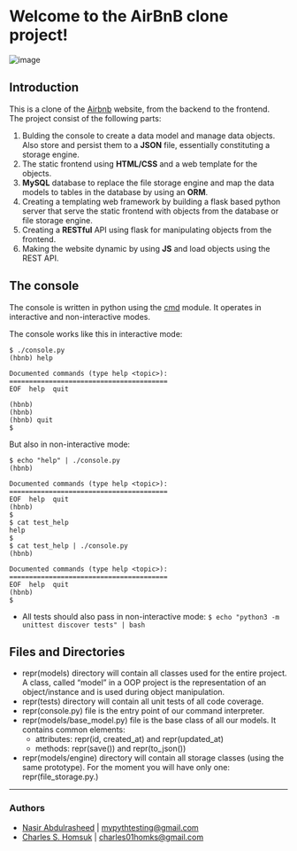 # Welcome to the AirBnB clone project!
![image](https://user-images.githubusercontent.com/88429426/151580771-5675fb20-ad52-46cd-bc55-9f9d937cdee9.png)

## Introduction
This is a clone of the [Airbnb](https://airbnb.com) website, from the backend to the frontend.  
The project consist of the following parts:  
1. Bulding the console to create a data model and manage data objects. Also store and persist them to a **JSON** file, essentially constituting a storage engine.  
2. The static frontend using **HTML/CSS** and a web template for the objects.  
3. **MySQL** database to replace the file storage engine and map the data models to tables in the database by using an **ORM**.  
4. Creating a templating web framework by building a flask based python server that serve the static frontend with objects from the database or file storage engine.  
5. Creating a **RESTful** API using flask for manipulating objects from the frontend.  
6. Making the website dynamic by using **JS** and load objects using the REST API. 

## The console
The console is written in python using the [cmd](https://docs.python.org/3/library/cmd.html) module. It operates in interactive and non-interactive modes.  

The console works like this in interactive mode:

```
$ ./console.py
(hbnb) help

Documented commands (type help <topic>):
========================================
EOF  help  quit

(hbnb) 
(hbnb) 
(hbnb) quit
$
```

But also in non-interactive mode:

```
$ echo "help" | ./console.py
(hbnb)

Documented commands (type help <topic>):
========================================
EOF  help  quit
(hbnb) 
$
$ cat test_help
help
$
$ cat test_help | ./console.py
(hbnb)

Documented commands (type help <topic>):
========================================
EOF  help  quit
(hbnb) 
$
```
* All tests should also pass in non-interactive mode: `$ echo "python3 -m unittest discover tests" | bash`

## Files and Directories
- repr(models) directory will contain all classes used for the entire
project. A class, called “model” in a OOP project is the representation
of an object/instance and is used during object manipulation.
- repr(tests) directory will contain all
unit tests of all code coverage.
- repr(console.py) file is the entry
point of our command interpreter.
- repr(models/base_model.py) file is the base class of all our models.
It contains common elements:
    - attributes: repr(id, created_at) and repr(updated_at)
    - methods: repr(save()) and repr(to_json())
- repr(models/engine) directory will contain all storage classes
(using the same prototype). For the moment you will have only
one: repr(file_storage.py.)

---

### Authors
- [Nasir Abdulrasheed](https://github.com/DrOncogene/) | <mypythtesting@gmail.com>
- [Charles S. Homsuk](https://github.com/Charles-Homks/) | <charles01homks@gmail.com>
